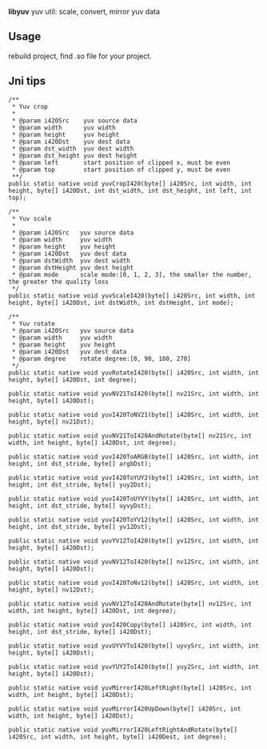 **libyuv** yuv util: scale, convert, mirror yuv data
 

## Usage
rebuild project, find .so file for your project.

## Jni tips
    /**
     * Yuv crop
     *
     * @param i420Src    yuv source data
     * @param width      yuv width
     * @param height     yuv height
     * @param i420Dst    yuv dest data
     * @param dst_width  yuv dest width
     * @param dst_height yuv dest height
     * @param left       start position of clipped x, must be even
     * @param top        start position of clipped y, must be even
     **/
    public static native void yuvCropI420(byte[] i420Src, int width, int height, byte[] i420Dst, int dst_width, int dst_height, int left, int top);

    /**
     * Yuv scale
     *
     * @param i420Src   yuv source data
     * @param width     yuv width
     * @param height    yuv height
     * @param i420Dst   yuv dest data
     * @param dstWidth  yuv dest width
     * @param dstHeight yuv dest height
     * @param mode      scale mode:[0, 1, 2, 3], the smaller the number, the greater the quality loss
     */
    public static native void yuvScaleI420(byte[] i420Src, int width, int height, byte[] i420Dst, int dstWidth, int dstHeight, int mode);

    /**
     * Yuv rotate
     * @param i420Src   yuv source data
     * @param width     yuv width
     * @param height    yuv height
     * @param i420Dst   yuv dest data
     * @param degree    rotate degree:[0, 90, 180, 270]
     */
    public static native void yuvRotateI420(byte[] i420Src, int width, int height, byte[] i420Dst, int degree);

    public static native void yuvNV21ToI420(byte[] nv21Src, int width, int height, byte[] i420Dst);

    public static native void yuvI420ToNV21(byte[] i420Src, int width, int height, byte[] nv21Dst);

    public static native void yuvNV21ToI420AndRotate(byte[] nv21Src, int width, int height, byte[] i420Dst, int degree);

    public static native void yuvI420ToARGB(byte[] i420Src, int width, int height, int dst_stride, byte[] argbDst);

    public static native void yuvI420ToYUY2(byte[] i420Src, int width, int height, int dst_stride, byte[] yuy2Dst);

    public static native void yuvI420ToUYVY(byte[] i420Src, int width, int height, int dst_stride, byte[] uyvyDst);

    public static native void yuvI420ToYV12(byte[] i420Src, int width, int height, int dst_stride, byte[] yv12Dst);

    public static native void yuvYV12ToI420(byte[] yv12Src, int width, int height, byte[] i420Dst);

    public static native void yuvNV12ToI420(byte[] nv12Src, int width, int height, byte[] i420Dst);

    public static native void yuvI420ToNv12(byte[] i420Src, int width, int height, byte[] nv12Dst);

    public static native void yuvNV12ToI420AndRotate(byte[] nv12Src, int width, int height, byte[] i420Dst, int degree);

    public static native void yuvI420Copy(byte[] i420Src, int width, int height, int dst_stride, byte[] i420Dst);

    public static native void yuvUYVYToI420(byte[] uyvySrc, int width, int height, byte[] i420Dst);

    public static native void yuvYUY2ToI420(byte[] yuy2Src, int width, int height, byte[] i420Dst);

    public static native void yuvMirrorI420LeftRight(byte[] i420Src, int width, int height, byte[] i420Dst);

    public static native void yuvMirrorI420UpDown(byte[] i420Src, int width, int height, byte[] i420Dst);

    public static native void yuvMirrorI420LeftRightAndRotate(byte[] i420Src, int width, int height, byte[] i420Dest, int degree);